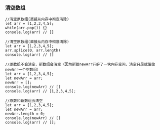 ### 清空数组

	//清空原数组(直接从内存中彻底清除)
	let arr = [1,2,3,4,5];
	while(arr.pop()) {}
	console.log(arr) // []
	
	//清空原数组(直接从内存中彻底清除)
	let arr = [1,2,3,4,5];
	arr.splice(0, arr.length)
	console.log(arr) // []
	
	//原数组不会清空，新数组会清空（因为新给newArr开辟了一块内存空间，清空只是赋值给newArr一个空数组）
	let arr = [1,2,3,4,5];
	let newArr = arr;
	newArr = [];
	console.log(newArr) // []
	console.log(arr) // [1,2,3,4,5];
	
	//原数和新数组会清空
	let arr = [1,2,3,4,5];
	let newArr = arr;
	newArr.length = 0;
	console.log(newArr) // []
	console.log(arr) // [];